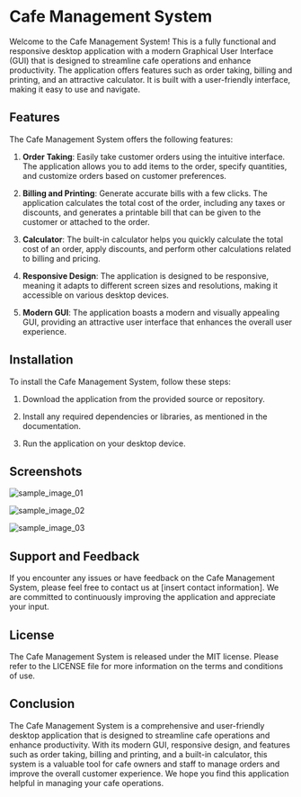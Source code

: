 # Cafe Management System

Welcome to the Cafe Management System! This is a fully functional and responsive desktop application with a modern Graphical User Interface (GUI) that is designed to streamline cafe operations and enhance productivity. The application offers features such as order taking, billing and printing, and an attractive calculator. It is built with a user-friendly interface, making it easy to use and navigate. 

## Features

The Cafe Management System offers the following features:

1. **Order Taking**: Easily take customer orders using the intuitive interface. The application allows you to add items to the order, specify quantities, and customize orders based on customer preferences.

2. **Billing and Printing**: Generate accurate bills with a few clicks. The application calculates the total cost of the order, including any taxes or discounts, and generates a printable bill that can be given to the customer or attached to the order.

3. **Calculator**: The built-in calculator helps you quickly calculate the total cost of an order, apply discounts, and perform other calculations related to billing and pricing.

4. **Responsive Design**: The application is designed to be responsive, meaning it adapts to different screen sizes and resolutions, making it accessible on various desktop devices.

5. **Modern GUI**: The application boasts a modern and visually appealing GUI, providing an attractive user interface that enhances the overall user experience.

## Installation

To install the Cafe Management System, follow these steps:

1. Download the application from the provided source or repository.

2. Install any required dependencies or libraries, as mentioned in the documentation.

3. Run the application on your desktop device.

## Screenshots

![sample_image_01](https://user-images.githubusercontent.com/87111556/230733756-1989c365-a3a2-40f2-81d4-927144bdabb9.png)

![sample_image_02](https://user-images.githubusercontent.com/87111556/230733795-d02e7168-0202-4e55-ac98-c02850288c9a.png)

![sample_image_03](https://user-images.githubusercontent.com/87111556/230733811-1efea806-26ce-4ff1-a217-386627aef3ee.png)

## Support and Feedback

If you encounter any issues or have feedback on the Cafe Management System, please feel free to contact us at [insert contact information]. We are committed to continuously improving the application and appreciate your input.

## License

The Cafe Management System is released under the MIT license. Please refer to the LICENSE file for more information on the terms and conditions of use.

## Conclusion

The Cafe Management System is a comprehensive and user-friendly desktop application that is designed to streamline cafe operations and enhance productivity. With its modern GUI, responsive design, and features such as order taking, billing and printing, and a built-in calculator, this system is a valuable tool for cafe owners and staff to manage orders and improve the overall customer experience. We hope you find this application helpful in managing your cafe operations.


